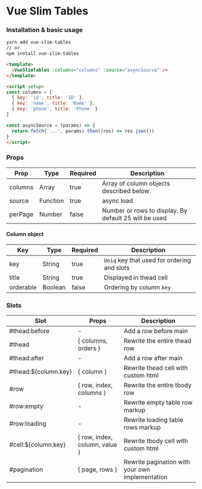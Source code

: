 # Vue Slim Tables

### Installation & basic usage
```sh
yarn add vue-slim-tables
// or
npm install vue-slim-tables
```

```html
<template>
  <VueSlimTables :columns="columns" :source="asyncSource" />
</template>

<script setup>
const columns = [
  { key: 'id', title: 'ID' },
  { key: 'name', title: 'Name' },
  { key: 'phone', title: 'Phone' }
]

const asyncSource = (params) => {
  return fetch('...', params).then((res) => res.json())
}
</script>
```

### Props
| Prop | Type | Required | Description |
| - | - | - | - |
| columns | Array | true | Array of column objects described below |
| source | Function | true | async load |
| perPage | Number | false | Number or rows to display. By default 25 will be used |

#### Column object
| Key | Type | Required | Description |
| - | - | - | - |
| key | String | true | `Uniq` key that used for ordering and slots |
| title | String | true | Displayed in thead cell |
| orderable | Boolean | false | Ordering by column `key` |

### Slots
| Slot | Props | Description |
| - | - | - |
| #thead:before | - | Add a row before main |
| #thead | { columns, orders } | Rewrite the entire thead row |
| #thead:after | - | Add a row after main |
| #thead:${column.key} | { column } | Rewrite thead cell with custom html |
| #row | { row, index, columns } | Rewrite the entire tbody row |
| #row:empty | - | Rewrite empty table row markup |
| #row:loading | - | Rewrite loading table rows markup |
| #cell:${column.key} | { row, index, column, value } | Rewrite tbody cell with custom html |
| #pagination | { page, rows } | Rewrite pagination with your own implementation |

